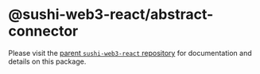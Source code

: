 # @sushi-web3-react/abstract-connector

Please visit the [parent `sushi-web3-react` repository](https://github.com/NoahZinsmeister/sushi-web3-react) for documentation and details on this package.
